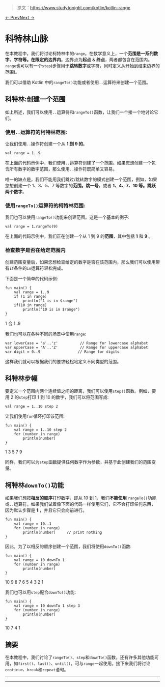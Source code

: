 > 原文：<https://www.studytonight.com/kotlin/kotlin-range>

[← Prev](/kotlin/kotlin-for-loop "Kotlin for Loop")[Next →](/kotlin/kotlin-continue-break-and-repeat-statement "Continue, Break & Repeat")

# 科特林山脉

在本教程中，我们将讨论柯特林中的`range`。在数学意义上，一个**范围是一系列数字、字符等。在限定的边界内**。边界点为**起点** & **终点**，两者都包含在范围内。`range`也可以有一个`step`(步骤用于**跳转数字**或字符，同时定义从开始到结束边界的范围)。

我们可以借助 Kotlin 中的`rangeTo()`功能或者使用`..`运算符来创建一个范围。

## 科特林:创建一个范围

如上所述，我们可以使用`..`运算符和`rangeTo()`函数，让我们一个接一个地讨论它们。

### 使用`..`运算符的柯特林范围:

让我们使用`..`操作符创建一个从 **1 到 9 的**。

```
val range = 1..9
```

在上面的代码示例中，我们使用`..`运算符创建了一个范围。如果您想创建一个包含所有数字的数字范围，那么使用`..`操作符既简单又容易。

唯一的缺点是，我们不能用我们跳过/跳转数字的模式创建一个范围，例如，如果您想创建一个 1、3、5、7 等数字的**范围。跳一号**，或者 **1、4、7、10 等。跳跃两个数字**。

### 使用`rangeTo()`运算符的柯特林范围:

我们也可以使用`rangeTo()`功能来创建范围。这是一个基本的例子:

```
val range = 1.rangeTo(9)
```

在上面的代码示例中，我们正在创建一个从 1 到 9 的**范围**，其中包括 **1** 和 **9** 。

### 检查数字是否在给定范围内

创建范围变量后，如果您想检查给定的数字是否在该范围内，那么我们可以使用带有`if`条件的`in`运算符轻松完成。

下面是一个简单的代码示例:

```
fun main() {
    val range = 1..9
    if (1 in range)
        println("1 is in $range")
    if(10 in range)
        println("10 is in $range")
}
```

1 合 1..9

我们也可以在各种不同的场景中使用`range`:

```
var lowerCase = 'a'..'z'          // Range for lowercase alphabet
var upperCase = 'A'..'Z'          // Range for uppercase alphabet
var digit = 0..9                 // Range for digits
```

这样我们就可以根据我们的要求轻松地定义不同类型的范围。

## 科特林步幅

要定义一个范围内两个连续值之间的距离，我们可以使用`step()`函数。例如，要用 2 的`step`打印 1 到 10 的数字，我们可以将范围写成:

```
val range = 1..10 step 2
```

让我们使用`for`循环打印该范围:

```
fun main() {
    val range = 1..10 step 2
    for (number in range)
        println(number)
}
```

1
3
5
7
9

同样，我们可以为`step`函数提供任何数字作为参数，并基于此创建我们的范围变量。

## 柯特林`downTo()`功能

如果我们想按**相反的顺序**打印数字，即从 10 到 1，我们**不能使用** `rangeTo()`功能或`..`运算符。如果我们试着像下面的代码一样使用它们，它不会打印任何东西，因为默认步骤是 **1** ，并且它只会向前进行。

```
fun main() {
    val range = 10..1
    for (number in range)
        println(number)     // print nothing
}
```

因此，为了以相反的顺序创建一个范围，我们将使用`downTo()`函数:

```
fun main() {
    val range = 10 downTo 1
    for (number in range)
        println(number)
}
```

10
9
8
7
6
5
4
3
2
1

我们也可以用`step`配合`downTo()`功能:

```
fun main() {
    val range = 10 downTo 1 step 3
    for (number in range)
        println(number)
}
```

10
7
4
1

## 摘要

在本教程中，我们讨论了`rangeTo()`、`step`和`downTo()`函数。还有许多其他功能可用，如`first()`、`last()`、`until()`，可与`range`一起使用。接下来我们将讨论`continue`、`break`和`repeat`语句。

* * *

* * *